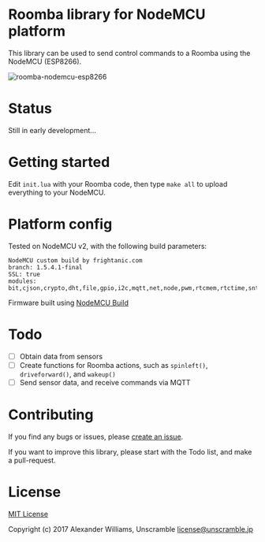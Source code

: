 # Roomba library for NodeMCU platform

This library can be used to send control commands to a Roomba using the NodeMCU (ESP8266).

![roomba-nodemcu-esp8266](https://user-images.githubusercontent.com/153401/28676548-74c24818-72da-11e7-8d8b-59fa7309dacf.jpg)

# Status

Still in early development...

# Getting started

Edit `init.lua` with your Roomba code, then type `make all` to upload everything to your NodeMCU.

# Platform config

Tested on NodeMCU v2, with the following build parameters:

```
NodeMCU custom build by frightanic.com
branch: 1.5.4.1-final
SSL: true
modules: bit,cjson,crypto,dht,file,gpio,i2c,mqtt,net,node,pwm,rtcmem,rtctime,sntp,spi,tmr,u8g,uart,ucg,websocket,wifi,tls
```

Firmware built using [NodeMCU Build](https://nodemcu-build.com/)

# Todo

* [ ] Obtain data from sensors
* [ ] Create functions for Roomba actions, such as `spinleft()`, `driveforward()`, and `wakeup()`
* [ ] Send sensor data, and receive commands via MQTT

# Contributing

If you find any bugs or issues, please [create an issue](https://github.com/aw/roomba-nodemcu/issues/new).

If you want to improve this library, please start with the Todo list, and make a pull-request.

# License

[MIT License](LICENSE)

Copyright (c) 2017 Alexander Williams, Unscramble <license@unscramble.jp>
